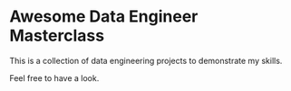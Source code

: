 # Awesome Data Engineer Masterclass

This is a collection of data engineering projects to demonstrate my skills.

Feel free to have a look.
